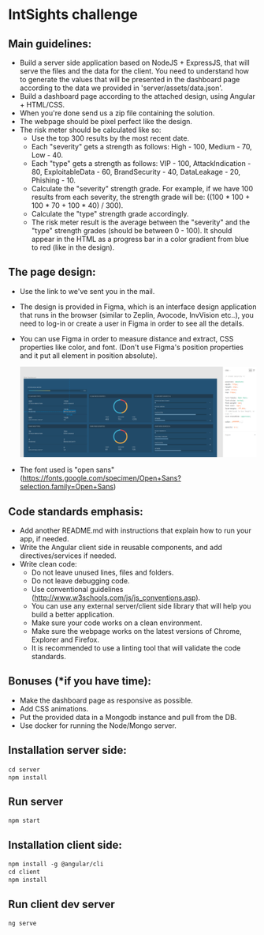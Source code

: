 # IntSights challenge

## Main guidelines:
- Build a server side application based on NodeJS + ExpressJS, that will serve the files and the data for the client. You need to understand how to generate the values that will be presented in the dashboard page according to the data we provided in 'server/assets/data.json'.
- Build a dashboard page according to the attached design, using Angular + HTML/CSS.
- When you're done send us a zip file containing the solution.
- The webpage should be pixel perfect like the design.  
- The risk meter should be calculated like so:
    - Use the top 300 results by the most recent date.
    - Each "severity" gets a strength as follows: High - 100, Medium - 70, Low - 40. 
    - Each "type" gets a strength as follows: VIP - 100, AttackIndication - 80, ExploitableData - 60, BrandSecurity - 40, DataLeakage - 20, Phishing - 10.
    - Calculate the "severity" strength grade. For example, if we have 100 results from each severity, the strength grade will be: ((100 * 100 + 100 * 70 + 100 * 40) / 300). 
    - Calculate the "type" strength grade accordingly.
    - The risk meter result is the average between the "severity" and the "type" strength grades (should be between 0 - 100). It should appear in the HTML as a progress bar in a color gradient from blue to red (like in the design).

## The page design:
- Use the link to we've sent you in the mail.
- The design is provided in Figma, which is an interface design application that runs in the browser (similar to Zeplin, Avocode, InvVision etc..), you need to log-in or create a user in Figma in order to see all the details.
- You can use Figma in order to measure distance and extract, CSS properties like color, and font. (Don't use Figma's position properties and it put all element in position absolute).
  
  ![Image description](figma-example.png)
   
- The font used is "open sans" (https://fonts.google.com/specimen/Open+Sans?selection.family=Open+Sans)   

## Code standards emphasis:
- Add another README.md with instructions that explain how to run your app, if needed.
- Write the Angular client side in reusable components, and add directives/services if needed.
- Write clean code:
    - Do not leave unused lines, files and folders.
    - Do not leave debugging code.
    - Use conventional guidelines (http://www.w3schools.com/js/js_conventions.asp).
    - You can use any external server/client side library that will help you build a better application.
    - Make sure your code works on a clean environment.
    - Make sure the webpage works on the latest versions of Chrome, Explorer and Firefox.
    - It is recommended to use a linting tool that will validate the code standards.

## Bonuses (*if you have time):
- Make the dashboard page as responsive as possible.
- Add CSS animations.
- Put the provided data in a Mongodb instance and pull from the DB.
- Use docker for running the Node/Mongo server.

## Installation server side:
    cd server 
    npm install
    
## Run server
    npm start

## Installation client side:
    npm install -g @angular/cli
    cd client
    npm install

## Run client dev server
    ng serve
